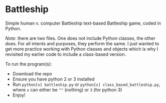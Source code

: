 # Battleship
Simple human v. computer Battleship text-based Battleship game, coded in Python.

*Note*: there are two files. One does not include Python classes, the other does. For all intents and purposes, they perform the same. I just wanted to get more practice working with Python classes and objects which is why I revisited my earlier code to include a class-based version.

To run the program(s):
- Download the repo
- Ensure you have python 2 or 3 installed
- Run ```python[x] battleship.py``` or ```python[x] class_based_battleship.py```, where ```x``` can either be ```""``` (nothing) or ```3``` (for python 3)
- Enjoy!
